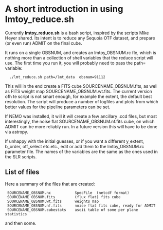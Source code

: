 #  A short introduction in using lmtoy_reduce.sh

Currently **lmtoy_reduce.sh** is a bash script, inspired by the
scripts Mike Heyer shared. Its intent is to reduce any Sequoia OTF
dataset, and prepare (or even run) ADMIT on the final cube.

It runs on a single OBSNUM, and creates an lmtoy_OBSNUM.rc fle, which
is nothing more than a collection of shell variables that the reduce
script will use. The first time you run it, you will probably need to
pass the path= variable:

      ./lmt_reduce.sh path=/lmt_data  obsnum=91112

This will in the end create a FITS cube SOURCENAME_OBSNUM.fits, as well as FITS weight map SOURCENAME_OBSNUM.wt.fits.
The current version ofh te script is not smart enough, for example the extent, the default best resolution. The script
will produce a number of logfiles and plots from which better values for the pipeline parameters can be set.

If NEMO was installed, it will it will create a few ancillary .ccd files, but most interestingly, the
noise flat SOURCENAME_OBSNUM.nf.fits cube, on which ADMIT can be more reliably run. In a future version this will
have to be done via astropy.

If unhappy with the initial guesses, or if you want a different y_extent, b_order, otf_select etc.etc., edit or add them to the
lmtoy_OBSNUM.rc parameter file. The names of the variables are the same as the ones used in the SLR scripts.

##  List of files

Here a summary of the files that are created:

     SOURCENAME_OBSNUM.nc           SpecFile  (netcdf format)
     SOURCENAME_OBSNUM.fits         (flux flat) fits cube
     SOURCENAME_OBSNUM.wt.fits      weights map
     SOURCENAME_OBSNUM.nf.fits      noise flat fits cube, ready for ADMIT
     SOURCENAME_OBSNUM.cubestats    ascii table of some per plane statistics

and then some.
